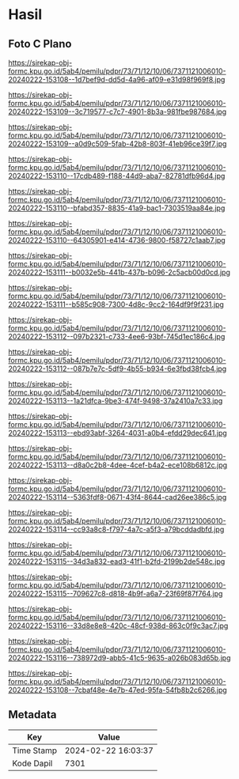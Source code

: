 # Hasil

## Foto C Plano

https://sirekap-obj-formc.kpu.go.id/5ab4/pemilu/pdpr/73/71/12/10/06/7371121006010-20240222-153108--1d7bef9d-dd5d-4a96-af09-e31d98f969f8.jpg

https://sirekap-obj-formc.kpu.go.id/5ab4/pemilu/pdpr/73/71/12/10/06/7371121006010-20240222-153109--3c719577-c7c7-4901-8b3a-981fbe987684.jpg

https://sirekap-obj-formc.kpu.go.id/5ab4/pemilu/pdpr/73/71/12/10/06/7371121006010-20240222-153109--a0d9c509-5fab-42b8-803f-41eb96ce39f7.jpg

https://sirekap-obj-formc.kpu.go.id/5ab4/pemilu/pdpr/73/71/12/10/06/7371121006010-20240222-153110--17cdb489-f188-44d9-aba7-82781dfb96d4.jpg

https://sirekap-obj-formc.kpu.go.id/5ab4/pemilu/pdpr/73/71/12/10/06/7371121006010-20240222-153110--bfabd357-8835-41a9-bac1-7303519aa84e.jpg

https://sirekap-obj-formc.kpu.go.id/5ab4/pemilu/pdpr/73/71/12/10/06/7371121006010-20240222-153110--64305901-e414-4736-9800-f58727c1aab7.jpg

https://sirekap-obj-formc.kpu.go.id/5ab4/pemilu/pdpr/73/71/12/10/06/7371121006010-20240222-153111--b0032e5b-441b-437b-b096-2c5acb00d0cd.jpg

https://sirekap-obj-formc.kpu.go.id/5ab4/pemilu/pdpr/73/71/12/10/06/7371121006010-20240222-153111--b585c908-7300-4d8c-9cc2-164df9f9f231.jpg

https://sirekap-obj-formc.kpu.go.id/5ab4/pemilu/pdpr/73/71/12/10/06/7371121006010-20240222-153112--097b2321-c733-4ee6-93bf-745d1ec186c4.jpg

https://sirekap-obj-formc.kpu.go.id/5ab4/pemilu/pdpr/73/71/12/10/06/7371121006010-20240222-153112--087b7e7c-5df9-4b55-b934-6e3fbd38fcb4.jpg

https://sirekap-obj-formc.kpu.go.id/5ab4/pemilu/pdpr/73/71/12/10/06/7371121006010-20240222-153113--1a21dfca-9be3-474f-9498-37a2410a7c33.jpg

https://sirekap-obj-formc.kpu.go.id/5ab4/pemilu/pdpr/73/71/12/10/06/7371121006010-20240222-153113--ebd93abf-3264-4031-a0b4-efdd29dec641.jpg

https://sirekap-obj-formc.kpu.go.id/5ab4/pemilu/pdpr/73/71/12/10/06/7371121006010-20240222-153113--d8a0c2b8-4dee-4cef-b4a2-ece108b6812c.jpg

https://sirekap-obj-formc.kpu.go.id/5ab4/pemilu/pdpr/73/71/12/10/06/7371121006010-20240222-153114--5363fdf8-0671-43f4-8644-cad26ee386c5.jpg

https://sirekap-obj-formc.kpu.go.id/5ab4/pemilu/pdpr/73/71/12/10/06/7371121006010-20240222-153114--cc93a8c8-f797-4a7c-a5f3-a79bcddadbfd.jpg

https://sirekap-obj-formc.kpu.go.id/5ab4/pemilu/pdpr/73/71/12/10/06/7371121006010-20240222-153115--34d3a832-ead3-41f1-b2fd-2199b2de548c.jpg

https://sirekap-obj-formc.kpu.go.id/5ab4/pemilu/pdpr/73/71/12/10/06/7371121006010-20240222-153115--709627c8-d818-4b9f-a6a7-23f69f87f764.jpg

https://sirekap-obj-formc.kpu.go.id/5ab4/pemilu/pdpr/73/71/12/10/06/7371121006010-20240222-153116--33d8e8e8-420c-48cf-938d-863c0f9c3ac7.jpg

https://sirekap-obj-formc.kpu.go.id/5ab4/pemilu/pdpr/73/71/12/10/06/7371121006010-20240222-153116--738972d9-abb5-41c5-9635-a026b083d65b.jpg

https://sirekap-obj-formc.kpu.go.id/5ab4/pemilu/pdpr/73/71/12/10/06/7371121006010-20240222-153108--7cbaf48e-4e7b-47ed-95fa-54fb8b2c6266.jpg


## Metadata

| Key        | Value               |
| ---------- | ------------------- |
| Time Stamp | 2024-02-22 16:03:37 |
| Kode Dapil | 7301                |



